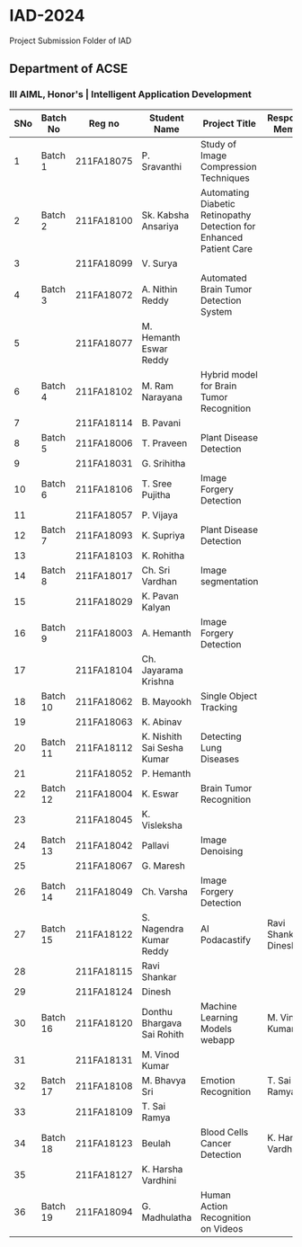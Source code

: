 # IAD-2024
Project Submission Folder of IAD

## Department of ACSE
### III AIML, Honor's | Intelligent Application Development

| SNo | Batch No        | Reg no      | Student Name                      | Project Title                              | Responsible Members              |
|-----|-----------------|-------------|----------------------------------|--------------------------------------------|----------------------------------|
| 1   | Batch 1     | 211FA18075  | P. Sravanthi                      | Study of Image Compression Techniques      |                                  |
| 2   | Batch 2     | 211FA18100  | Sk. Kabsha Ansariya               | Automating Diabetic Retinopathy Detection for Enhanced Patient Care |                                  |
| 3   |             | 211FA18099  | V. Surya                          |                                            |                                  |
| 4   | Batch 3     | 211FA18072  | A. Nithin Reddy                   | Automated Brain Tumor Detection System     |                                  |
| 5   |             | 211FA18077  | M. Hemanth Eswar Reddy            |                                            |                                  |
| 6   | Batch 4     | 211FA18102  | M. Ram Narayana                  | Hybrid model for Brain Tumor Recognition   |                                  |
| 7   |             | 211FA18114  | B. Pavani                         |                                            |                                  |
| 8   | Batch 5     | 211FA18006  | T. Praveen                        | Plant Disease Detection                    |                                  |
| 9   |             | 211FA18031  | G. Srihitha                       |                                            |                                  |
| 10  | Batch 6     | 211FA18106  | T. Sree Pujitha                   | Image Forgery Detection                    |                                  |
| 11  |             | 211FA18057  | P. Vijaya                         |                                            |                                  |
| 12  | Batch 7     | 211FA18093  | K. Supriya                        | Plant Disease Detection                    |                                  |
| 13  |             | 211FA18103  | K. Rohitha                        |                                            |                                  |
| 14  | Batch 8     | 211FA18017  | Ch. Sri Vardhan                   | Image segmentation                         |                                  |
| 15  |             | 211FA18029  | K. Pavan Kalyan                   |                                            |                                  |
| 16  | Batch 9     | 211FA18003  | A. Hemanth                        | Image Forgery Detection                    |                                  |
| 17  |             | 211FA18104  | Ch. Jayarama Krishna              |                                            |                                  |
| 18  | Batch 10    | 211FA18062  | B. Mayookh                        | Single Object Tracking                     |                                  |
| 19  |             | 211FA18063  | K. Abinav                         |                                            |                                  |
| 20  | Batch 11    | 211FA18112  | K. Nishith Sai Sesha Kumar        | Detecting Lung Diseases                    |                                  |
| 21  |             | 211FA18052  | P. Hemanth                        |                                            |                                  |
| 22  | Batch 12    | 211FA18004  | K. Eswar                          | Brain Tumor Recognition                    |                                  |
| 23  |             | 211FA18045  | K. Visleksha                      |                                            |                                  |
| 24  | Batch 13    | 211FA18042  | Pallavi                           | Image Denoising                            |                                  |
| 25  |             | 211FA18067  | G. Maresh                         |                                            |                                  |
| 26  | Batch 14    | 211FA18049  | Ch. Varsha                        | Image Forgery Detection                    |                                  |
| 27  | Batch 15    | 211FA18122  | S. Nagendra Kumar Reddy           | AI Podacastify                             | Ravi Shankar, Dinesh             |
| 28  |             | 211FA18115  | Ravi Shankar                      |                                            |                                  |
| 29  |             | 211FA18124  | Dinesh                            |                                            |                                  |
| 30  | Batch 16    | 211FA18120  | Donthu Bhargava Sai Rohith        | Machine Learning Models webapp             | M. Vinod Kumar                   |
| 31  |             | 211FA18131  | M. Vinod Kumar                    |                                            |                                  |
| 32  | Batch 17    | 211FA18108  | M. Bhavya Sri                     | Emotion Recognition                        | T. Sai Ramya                     |
| 33  |             | 211FA18109  | T. Sai Ramya                      |                                            |                                  |
| 34  | Batch 18    | 211FA18123  | Beulah                            | Blood Cells Cancer Detection               | K. Harsha Vardhini               |
| 35  |             | 211FA18127  | K. Harsha Vardhini                |                                            |                                  |
| 36  | Batch 19    | 211FA18094  | G. Madhulatha                     | Human Action Recognition on Videos         |                                  |
